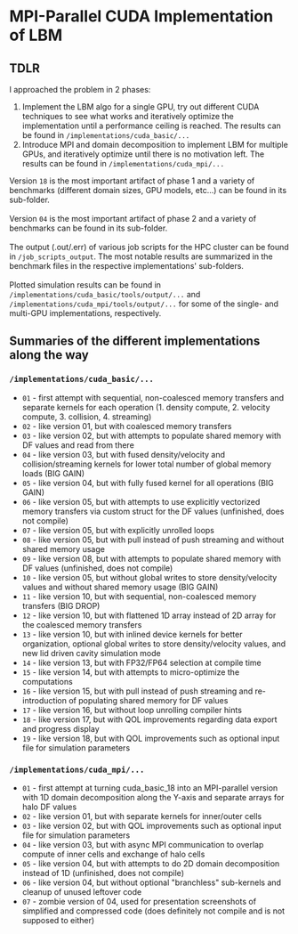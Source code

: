 # MPI-Parallel CUDA Implementation of LBM

## TDLR
I approached the problem in 2 phases:
1. Implement the LBM algo for a single GPU, try out different CUDA techniques to see what works and iteratively optimize the implementation until a performance ceiling is reached. The results can be found in `/implementations/cuda_basic/...`
2. Introduce MPI and domain decomposition to implement LBM for multiple GPUs, and iteratively optimize until there is no motivation left. The results can be found in `/implementations/cuda_mpi/...`

Version `18` is the most important artifact of phase 1 and a variety of benchmarks (different domain sizes, GPU models, etc...) can be found in its sub-folder.<br><br>
Version `04` is the most important artifact of phase 2 and a variety of benchmarks can be found in its sub-folder.<br><br>
The output (.out/.err) of various job scripts for the HPC cluster can be found in `/job_scripts_output`. The most notable results are summarized in the benchmark files in the respective implementations' sub-folders.<br><br>
Plotted simulation results can be found in `/implementations/cuda_basic/tools/output/...` and `/implementations/cuda_mpi/tools/output/...` for some of the single- and multi-GPU implementations, respectively.

## Summaries of the different implementations along the way

### `/implementations/cuda_basic/...`

* `01` - first attempt with sequential, non-coalesced memory transfers and separate kernels for each operation (1. density compute, 2. velocity compute, 3. collision, 4. streaming)
* `02` - like version 01, but with coalesced memory transfers
* `03` - like version 02, but with attempts to populate shared memory with DF values and read from there
* `04` - like version 03, but with fused density/velocity and collision/streaming kernels for lower total number of global memory loads (BIG GAIN)
* `05` - like version 04, but with fully fused kernel for all operations (BIG GAIN)
* `06` - like version 05, but with attempts to use explicitly vectorized memory transfers via custom struct for the DF values (unfinished, does not compile)
* `07` - like version 05, but with explicitly unrolled loops
* `08` - like version 05, but with pull instead of push streaming and without shared memory usage
* `09` - like version 08, but with attempts to populate shared memory with DF values (unfinished, does not compile)
* `10` - like version 05, but without global writes to store density/velocity values and without shared memory usage (BIG GAIN)
* `11` - like version 10, but with sequential, non-coalesced memory transfers (BIG DROP)
* `12` - like version 10, but with flattened 1D array instead of 2D array for the coalesced memory transfers
* `13` - like version 10, but with inlined device kernels for better organization, optional global writes to store density/velocity values, and new lid driven cavity simulation mode
* `14` - like version 13, but with FP32/FP64 selection at compile time
* `15` - like version 14, but with attempts to micro-optimize the computations
* `16` - like version 15, but with pull instead of push streaming and re-introduction of populating shared memory for DF values
* `17` - like version 16, but without loop unrolling compiler hints
* `18` - like version 17, but with QOL improvements regarding data export and progress display
* `19` - like version 18, but with QOL improvements such as optional input file for simulation parameters

### `/implementations/cuda_mpi/...`

* `01` - first attempt at turning cuda_basic_18 into an MPI-parallel version with 1D domain decomposition along the Y-axis and separate arrays for halo DF values
* `02` - like version 01, but with separate kernels for inner/outer cells
* `03` - like version 02, but with QOL improvements such as optional input file for simulation parameters
* `04` - like version 03, but with async MPI communication to overlap compute of inner cells and exchange of halo cells 
* `05` - like version 04, but with attempts to do 2D domain decomposition instead of 1D (unfinished, does not compile)
* `06` - like version 04, but without optional "branchless" sub-kernels and cleanup of unused leftover code
* `07` - zombie version of 04, used for presentation screenshots of simplified and compressed code (does definitely not compile and is not supposed to either)
